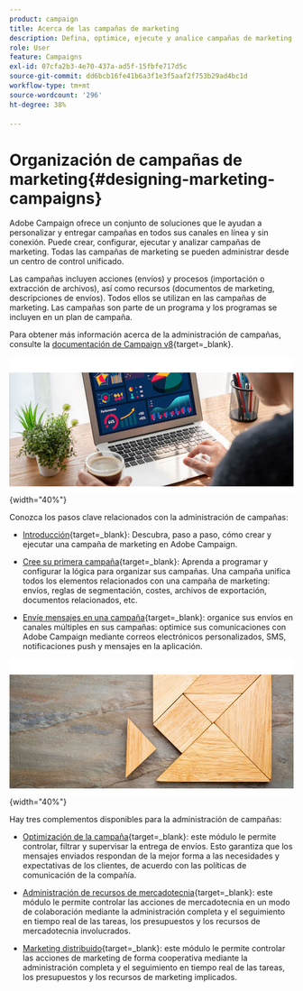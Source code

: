 ```yaml
---
product: campaign
title: Acerca de las campañas de marketing
description: Defina, optimice, ejecute y analice campañas de marketing
role: User
feature: Campaigns
exl-id: 07cfa2b3-4e70-437a-ad5f-15fbfe717d5c
source-git-commit: dd6bcb16fe41b6a3f1e3f5aaf2f753b29ad4bc1d
workflow-type: tm+mt
source-wordcount: '296'
ht-degree: 38%

---
```


# Organización de campañas de marketing{#designing-marketing-campaigns}

Adobe Campaign ofrece un conjunto de soluciones que le ayudan a personalizar y entregar campañas en todos sus canales en línea y sin conexión. Puede crear, configurar, ejecutar y analizar campañas de marketing. Todas las campañas de marketing se pueden administrar desde un centro de control unificado.

Las campañas incluyen acciones (envíos) y procesos (importación o extracción de archivos), así como recursos (documentos de marketing, descripciones de envíos). Todos ellos se utilizan en las campañas de marketing. Las campañas son parte de un programa y los programas se incluyen en un plan de campaña.

Para obtener más información acerca de la administración de campañas, consulte la [documentación de Campaign v8](https://experienceleague.adobe.com/docs/campaign/campaign-v8/campaigns/campaigns.html){target=_blank}.

![](assets/do-not-localize/campaign.jpg){width="40%"}

Conozca los pasos clave relacionados con la administración de campañas:

* [Introducción](https://experienceleague.adobe.com/docs/campaign/automation/campaign-orchestration/set-up-campaigns.html?lang=es){target=_blank}: Descubra, paso a paso, cómo crear y ejecutar una campaña de marketing en Adobe Campaign.

* [Cree su primera campaña](https://experienceleague.adobe.com/docs/campaign/automation/campaign-orchestration/marketing-campaign-create.html?lang=es){target=_blank}: Aprenda a programar y configurar la lógica para organizar sus campañas. Una campaña unifica todos los elementos relacionados con una campaña de marketing: envíos, reglas de segmentación, costes, archivos de exportación, documentos relacionados, etc.

* [Envíe mensajes en una campaña](https://experienceleague.adobe.com/docs/campaign/automation/campaign-orchestration/marketing-campaign-deliveries.html?lang=es){target=_blank}: organice sus envíos en canales múltiples en sus campañas: optimice sus comunicaciones con Adobe Campaign mediante correos electrónicos personalizados, SMS, notificaciones push y mensajes en la aplicación.

![](assets/do-not-localize/add-on.jpg){width="40%"}

Hay tres complementos disponibles para la administración de campañas:

* [Optimización de la campaña](https://experienceleague.adobe.com/docs/campaign/automation/campaign-optimization/campaign-typologies.html?lang=es){target=_blank}: este módulo le permite controlar, filtrar y supervisar la entrega de envíos. Esto garantiza que los mensajes enviados respondan de la mejor forma a las necesidades y expectativas de los clientes, de acuerdo con las políticas de comunicación de la compañía.

* [Administración de recursos de mercadotecnia](https://experienceleague.adobe.com/docs/campaign/automation/mrm/about-marketing-resource-management.html?lang=es){target=_blank}: este módulo le permite controlar las acciones de mercadotecnia en un modo de colaboración mediante la administración completa y el seguimiento en tiempo real de las tareas, los presupuestos y los recursos de mercadotecnia involucrados.

* [Marketing distribuido](https://experienceleague.adobe.com/docs/campaign/automation/distributed-marketing/about-distributed-marketing.html?lang=es){target=_blank}: este módulo le permite controlar las acciones de marketing de forma cooperativa mediante la administración completa y el seguimiento en tiempo real de las tareas, los presupuestos y los recursos de marketing implicados.

<!--

Adobe Campaign lets you define, optimize, execute and analyze communications and marketing campaigns. Adobe Campaign acts like a unified order and execution center for marketing strategies. For more on this, refer to [Access campaigns](../../distributed/using/accessing-campaigns.md) and [Create marketing campaigns](../../campaign/using/setting-up-marketing-campaigns.md).

In addition, the **Marketing Resource Management (MRM)** module lets you control marketing actions in a collaborative mode by providing complete management and real-time tracking of the tasks, budgets and marketing resources involved. The Marketing Resource Management lets you optimize and regulate the management of internal and external processes, resources and marketing campaigns, as well as third party relations (agencies, printers, etc.). For more on this, refer to [this section](../../mrm/using/about-marketing-resource-management.md).

>[!NOTE]
>
>For more on the Adobe Campaign core functionalities, refer t [this section](../../platform/using/about-adobe-campaign-classic.md) section.  
>Capabilities related to population targeting, message personalization and message delivery on the various channels are detailed in [this section](../../delivery/using/steps-about-delivery-creation-steps.md).

![](assets/do-not-localize/how-to-video.png) [Discover marketing campaigns keys concepts in video](#video)

## Core concepts {#core-concepts}

The following concepts need to be known in the context of Campaign:

* **Campaign**

  A campaign centralizes all the elements related to a marketing campaign: deliveries, targeting rules, costs, export files, related documents, etc. Each campaign is attached to a program.

  For more on this, refer to [Adding a campaign](../../campaign/using/setting-up-marketing-campaigns.md#adding-a-campaign).

* **Program**

  A program lets you define marketing actions for a calendar period: launch, canvassing, loyalty, etc. Each program contains campaigns linked to a calendar, which provides an overall view.

* **Plan**

  The marketing plan can contain multiple programs. It is linked to a calendar period, has an allocated budget and can also be linked up to documents and objectives.

  For more on this, refer to [Campaign calendar](../../campaign/using/accessing-marketing-campaigns.md#campaign-calendar).

* **Workflow**

  A campaign workflow contains the same activities as for all workflows but is specific to the campaign. It enables you to create and configure deliveries for all available channels.

  For more on this, refer to [this section](../../campaign/using/marketing-campaign-deliveries.md#building-the-main-target-in-a-workflow).

* **Objectives**

  Within the campaign, program or plan, you can state a list of objectives. These are quantified values to be reached. At the end of the campaign, program or plan, the MRM module lets you compare the objectives and results in dedicated reports.

* **Delivery outline**

  A delivery outline is a structured description of a delivery. Every delivery can refer to a delivery outline which contains, for example, the related offers, documents to be attached, or a link to stores. An offer can be referenced in the delivery according to the delivery outline selected.

  For more on this, refer to [this section](../../campaign/using/marketing-campaign-deliveries.md#associating-and-structuring-resources-linked-via-a-delivery-outline).

## Tutorial {#video}

This video presents the key concepts of marketing campaigns.

>[!VIDEO](https://video.tv.adobe.com/v/35131?quality=12)

Additional Campaign Classic how-to videos are available [here](https://experienceleague.adobe.com/docs/campaign-classic-learn/tutorials/overview.html).

-->